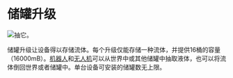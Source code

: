# 储罐升级

![抽它。](oredict:opencomputers:tankUpgrade)

储罐升级让设备得以存储流体。每个升级仅能存储一种流体，并提供16桶的容量（16000mB）。[机器人](../block/robot.md)和[无人机](drone.md)可以从世界中或其他储罐中抽取液体，也可以将流体倒回世界或者储罐中。单台设备可安装的储罐数无上限。
